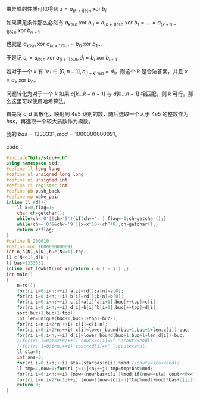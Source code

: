 由异或的性质可以得到 $x=a_{(k+i)\%n}\  \text{xor} \ b_i$

如果满足条件那么必然有 $a_{k\% n}\  \text{xor} \ b_0=a_{(k+1)\% n}\  \text{xor} \ b_1=...=a_{(k+n-1)\% n}\  \text{xor} \ b_{n-1}$

也就是 $a_{k\% n}\  \text{xor} \ a_{(k+1)\% n}=b_0\  \text{xor} \ b_1...$

于是记 $c_i=a_{i\%n}\  \text{xor} \ a_{(i+1)\% n},d_i=b_i\  \text{xor} \ b_{i+1}$

若对于一个 $k$ 有 $∀ i\in[0,n-1],c_{(i+k)\% n}=d_i$，则这个 $k$ 是合法答案，并且 $x=a_k\ \text{xor}\ b_0$。

问题转化为对于一个 $k$ 如果 $c[k...k+n-1]$ 与 $d[0...n-1]$ 相匹配，则 $k$ 可行。那么这里可以使用哈希算法。

首先将 $c,d$ 离散化，映射到 $4e5$ 级别的数，随后选取一个大于 $4e5$ 的整数作为 $bas$，再选取一个较大质数作为模数。

我的 $bas=1333331,mod=1000000000091$。

code：

```cpp
#include"bits/stdc++.h"
using namespace std;
#define ll long long
#define ul unsigned long long
#define ui unsigned int
#define ri register int
#define pb push_back
#define mp make_pair
inline ll rd(){
	ll x=0,flag=1;
	char ch=getchar();
	while(ch<'0'||ch>'9'){if(ch=='-') flag=-1;ch=getchar();}
	while(ch>='0'&&ch<='9'){x=x*10+(ch^48);ch=getchar();}
	return x*flag;
}
#define N 200010
#define mod 1000000000091
int n,a[N],b[N],buc[N<<1],top;
ll c[N<<1],d[N];
ll bas=1333331;
inline int lowbit(int x){return x & ( - x ) ;}
int main()
{
	n=rd();
	for(ri i=0;i<n;++i) a[i]=rd();a[n]=a[0];
	for(ri i=0;i<n;++i) b[i]=rd();b[n]=b[0];
	for(ri i=0;i<n;++i) c[i]=a[i]^a[i+1],buc[++top]=c[i];
	for(ri i=0;i<n;++i) d[i]=b[i]^b[i+1],buc[++top]=d[i];
	sort(buc+1,buc+1+top);
	int len=unique(buc+1,buc+1+top)-buc-1;
	for(ri i=n;i<2*n;++i) c[i]=c[i-n];
	for(ri i=0;i<2*n;++i) c[i]=lower_bound(buc+1,buc+1+len,c[i])-buc;
	for(ri i=0;i<n;++i) d[i]=lower_bound(buc+1,buc+1+len,d[i])-buc;
	//for(ri i=0;i<2*n;++i) cout<<c[i]<<" ";cout<<endl;
	//for(ri i=0;i<n;++i) cout<<d[i]<<" ";cout<<endl;
	ll sta=0;
	int ans=0;
	for(ri i=0;i<n;++i) sta=(sta*bas+d[i])%mod;//cout<<sta<<endl;
	ll tmp=1,now=0;for(ri j=1;j<n;++j) tmp=tmp*bas%mod;
	for(ri i=0;i<n;++i) {now=(now*bas+c[i])%mod;if(now==sta) cout<<0<<" "<<(a[0]^b[0])<<endl;}
	for(ri i=n;i<2*n-1;++i) {now=((now-(c[i-n]*tmp%mod)+mod)*bas+c[i])%mod;if(now==sta) cout<<i+1-n<<" "<<(a[i+1-n]^b[0])<<endl;}
    return 0;
}

```
